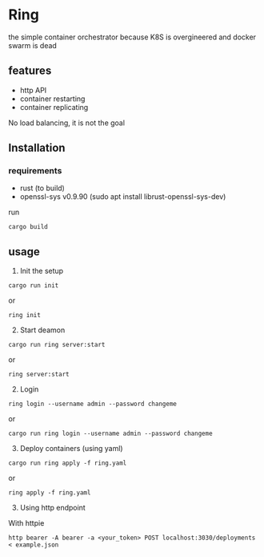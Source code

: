 # Ring

the simple container orchestrator because K8S is   overgineered and docker swarm is dead

## features 

- http API
- container restarting
- container replicating

No load balancing, it is not the goal

## Installation 

### requirements

- rust (to build)
- openssl-sys v0.9.90 (sudo apt install librust-openssl-sys-dev)

run 

```cargo build```


## usage 

1. Init the setup

```cargo run init```

or 

```ring init```

2. Start deamon

```cargo run ring server:start```

or

```ring server:start```

2. Login


```ring login --username admin --password changeme```

or 

```cargo run ring login --username admin --password changeme```


3. Deploy containers (using yaml)

```cargo run ring apply -f ring.yaml```

or 

```ring apply -f ring.yaml```

3. Using http endpoint

With httpie 

```http bearer -A bearer -a <your_token> POST localhost:3030/deployments < example.json``` 